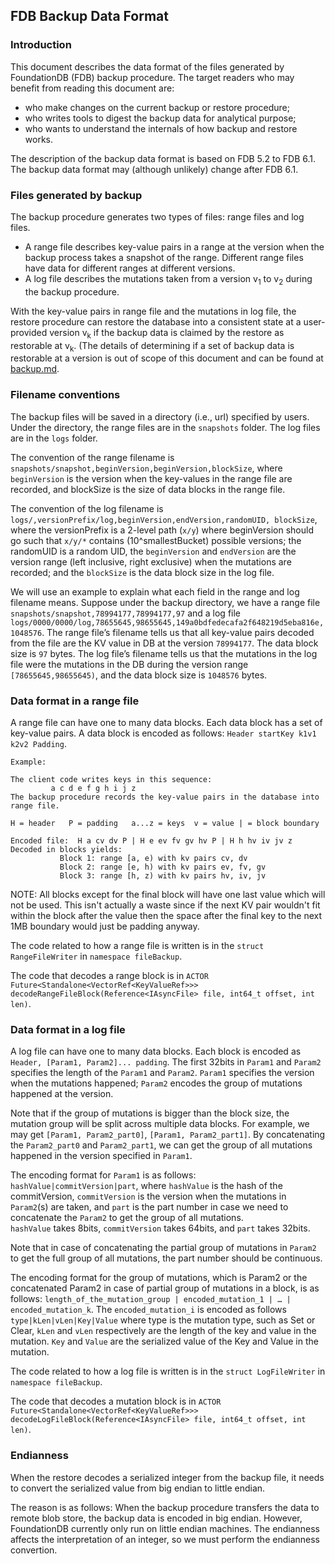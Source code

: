 ## FDB Backup Data Format

### Introduction
This document describes the data format of the files generated by FoundationDB (FDB) backup procedure. 
The target readers who may benefit from reading this document are: 
* who make changes on the current backup or restore procedure; 
* who writes tools to digest the backup data for analytical purpose; 
* who wants to understand the internals of how backup and restore works.

The description of the backup data format is based on FDB 5.2 to FDB 6.1. The backup data format may (although unlikely) change after FDB 6.1.


### Files generated by backup
The backup procedure generates two types of files: range files and log files.
* A range file  describes key-value pairs in a range at the version when the backup process takes a snapshot of the range. Different range files have data for different ranges at different versions. 
* A log file describes the mutations taken from a version v<sub>1</sub> to v<sub>2</sub>  during the backup procedure. 

With the key-value pairs in range file and the mutations in log file, the restore procedure can restore the database into a consistent state at a user-provided version v<sub>k</sub>  if the backup data is claimed by the restore as restorable at  v<sub>k</sub>. (The details of determining if a set of backup data is restorable at a version is out of scope of this document and can be found at [backup.md](https://github.com/xumengpanda/foundationdb/blob/cd873831ecd18653c5bf459d6f72d14a99b619c4/design/backup.md).


### Filename conventions
The backup files will be saved in a directory (i.e., url) specified by users. Under the directory, the range files are in the `snapshots` folder. The log files are in the `logs` folder. 

The convention of the range filename is ` snapshots/snapshot,beginVersion,beginVersion,blockSize`, where `beginVersion` is the version when the key-values in the range file are recorded, and blockSize is the size of data blocks in the range file.

The convention of the log filename is  `logs/,versionPrefix/log,beginVersion,endVersion,randomUID, blockSize`, where the versionPrefix is a 2-level path (`x/y`) where beginVersion should go such that `x/y/*` contains (10^smallestBucket) possible versions; the randomUID is a random UID, the `beginVersion` and `endVersion` are the version range (left inclusive, right exclusive) when the mutations are recorded; and the `blockSize` is the data block size in the log file.

We will use an example to explain what each field in the range and log filename means.
Suppose under the backup directory, we have a range file `snapshots/snapshot,78994177,78994177,97` and a log file `logs/0000/0000/log,78655645,98655645,149a0bdfedecafa2f648219d5eba816e,1048576`. 
The range file’s filename tells us that all key-value pairs decoded from the file are the KV value in DB at the version `78994177`.  The data block size is `97` bytes.
The log file’s filename tells us that the mutations in the log file were the mutations in the DB during the version range `[78655645,98655645)`, and the data block size is `1048576` bytes. 


### Data format in a range file 
A range file can have one to many data blocks. Each data block has a set of key-value pairs. 
A data block is encoded as follows: `Header startKey k1v1 k2v2 Padding`.


    Example:

    The client code writes keys in this sequence:
             a c d e f g h i j z
    The backup procedure records the key-value pairs in the database into range file.

    H = header   P = padding   a...z = keys  v = value | = block boundary

    Encoded file:  H a cv dv P | H e ev fv gv hv P | H h hv iv jv z
    Decoded in blocks yields:
               Block 1: range [a, e) with kv pairs cv, dv
               Block 2: range [e, h) with kv pairs ev, fv, gv
               Block 3: range [h, z) with kv pairs hv, iv, jv

NOTE: All blocks except for the final block will have one last  value which will not be used.  This isn't actually a waste since if the next KV pair wouldn't fit within the block after the value  then the space after the final key to the next 1MB boundary would just be padding anyway.

The code related to how a range file is written is in the `struct RangeFileWriter` in `namespace fileBackup`.

The code that decodes a range block is in `ACTOR Future<Standalone<VectorRef<KeyValueRef>>> decodeRangeFileBlock(Reference<IAsyncFile> file, int64_t offset, int len)`.


### Data format in a log file
A log file can have one to many data blocks. 
Each block is encoded as  `Header, [Param1, Param2]... padding`. 
The first 32bits in `Param1` and `Param2` specifies the length of the `Param1` and `Param2`. 
`Param1` specifies the version when the mutations happened; 
`Param2` encodes the group of mutations happened at the version. 

Note that if the group of mutations is bigger than the block size, the mutation group will be split across multiple data blocks. 
For example, we may get `[Param1, Param2_part0]`, `[Param1, Param2_part1]`. By concatenating the `Param2_part0` and `Param2_part1`, we can get the group of all mutations happened in the version specified in `Param1`.

The encoding format for `Param1` is as follows:
`hashValue|commitVersion|part`, 
where `hashValue` is the hash of the commitVersion, `commitVersion` is the version when the mutations in `Param2`(s) are taken, and `part` is the part number in case we need to concatenate the `Param2` to get the group of all mutations.  
 `hashValue` takes 8bits,  `commitVersion` takes 64bits, and `part` takes 32bits. 

Note that in case of concatenating the partial group of mutations in `Param2` to get the full group of all mutations, the part number should be continuous.

The encoding format for the group of mutations, which is Param2 or the concatenated Param2 in case of partial group of mutations in a block,  is as follows:
`length_of_the_mutation_group | encoded_mutation_1 | … | encoded_mutation_k`.
The `encoded_mutation_i` is encoded as follows
      `type|kLen|vLen|Key|Value`
where type is the mutation type, such as Set or Clear, `kLen` and `vLen` respectively are the length of the key and value in the mutation. `Key` and `Value` are the serialized value of the Key and Value in the mutation.

The code related to how a log file is written is in the `struct LogFileWriter` in `namespace fileBackup`. 

The code that decodes a mutation block is in `ACTOR Future<Standalone<VectorRef<KeyValueRef>>> decodeLogFileBlock(Reference<IAsyncFile> file, int64_t offset, int len)`.


### Endianness
When the restore decodes a serialized integer from the backup file, it needs to convert the serialized value from big endian to little endian. 

The reason is as follows: When the backup procedure transfers the data to remote blob store, the backup data is encoded in big endian. However, FoundationDB currently only run on little endian machines. The endianness affects the interpretation of an integer, so we must perform the endianness convertion. 